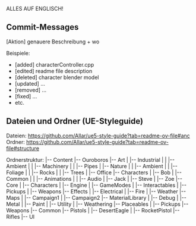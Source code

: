 ALLES AUF ENGLISCH!
## Commit-Messages
[Aktion] genauere Beschreibung + wo

Beispiele: 
- [added] characterController.cpp 
- [edited] readme file description
- [deleted] character blender model
- [updated] ...
- [removed] ...
- [fixed] ...
- etc.


## Dateien und Ordner (UE-Styleguide)
Dateien: https://github.com/Allar/ue5-style-guide?tab=readme-ov-file#anc
Ordner: https://github.com/Allar/ue5-style-guide?tab=readme-ov-file#structure

Ordnerstruktur:
|-- Content
    |-- Ouroboros
        |-- Art
        |   |-- Industrial
        |   |   |-- Ambient
        |   |   |-- Machinery
        |   |   |-- Pipes
        |   |-- Nature
        |   |   |-- Ambient
        |   |   |-- Foliage
        |   |   |-- Rocks
        |   |   |-- Trees
        |   |-- Office
        |-- Characters
        |   |-- Bob
        |   |-- Common
        |   |   |-- Animations
        |   |   |-- Audio
        |   |-- Jack
        |   |-- Steve
        |   |-- Zoe
        |-- Core
        |   |-- Characters
        |   |-- Engine
        |   |-- GameModes
        |   |-- Interactables
        |   |-- Pickups
        |   |-- Weapons
        |-- Effects
        |   |-- Electrical
        |   |-- Fire
        |   |-- Weather
        |-- Maps
        |   |-- Campaign1
        |   |-- Campaign2
        |-- MaterialLibrary
        |   |-- Debug
        |   |-- Metal
        |   |-- Paint
        |   |-- Utility
        |   |-- Weathering
        |-- Placeables
        |   |-- Pickups
        |-- Weapons
            |-- Common
            |-- Pistols
            |   |-- DesertEagle
            |   |-- RocketPistol
            |-- Rifles
        |-- UI

